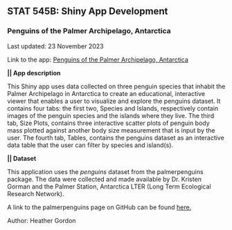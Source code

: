 ## STAT 545B: Shiny App Development

### Penguins of the Palmer Archipelago, Antarctica

Last updated: 23 November 2023 

Link to the app:  [Penguins of the Palmer Archipelago, Antarctica](https://hgordon.shinyapps.io/palmer_archipelago_penguins/) 


**|| App description** 

This Shiny app uses data collected on three penguin species that inhabit the Palmer Archipelago in Antarctica to create an educational, interactive viewer that enables a user to visualize and explore the penguins dataset. It contains four tabs: the first two, Species and Islands, respectively contain images of the penguin species and the islands where they live. The third tab, Size Plots, contains three interactive scatter plots of penguin body mass plotted against another body size measurement that is input by the user. The fourth tab, Tables, contains the penguins dataset as an interactive data table that the user can filter by species and island(s).


**|| Dataset** 

This application uses the *penguins* dataset from the palmerpenguins package. The data were collected and made available by Dr. Kristen Gorman and the Palmer Station, Antarctica LTER (Long Term Ecological Research Network).

A link to the palmerpenguins page on GitHub can be found [here.](https://allisonhorst.github.io/palmerpenguins/) 



Author: Heather Gordon
